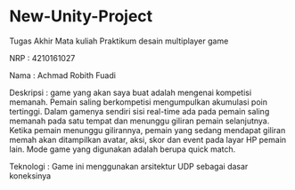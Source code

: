 # New-Unity-Project
Tugas Akhir Mata kuliah Praktikum desain multiplayer game

NRP : 4210161027

Nama : Achmad Robith Fuadi

Deskripsi : 
game yang akan saya buat adalah mengenai kompetisi memanah. Pemain saling berkompetisi mengumpulkan akumulasi poin tertinggi. Dalam gamenya sendiri sisi real-time ada pada pemain saling memanah pada satu tempat dan menunggu giliran pemain selanjutnya. Ketika pemain menunggu gilirannya, pemain yang sedang mendapat giliran memah akan ditampilkan avatar, aksi, skor dan event pada layar HP pemain lain. Mode game yang digunakan adalah berupa quick match.

Teknologi : Game ini menggunakan arsitektur UDP sebagai dasar koneksinya

